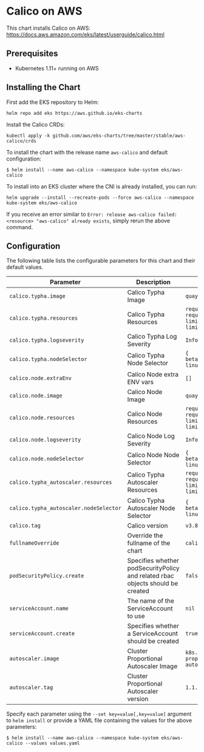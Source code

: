 # Calico on AWS

This chart installs Calico on AWS: https://docs.aws.amazon.com/eks/latest/userguide/calico.html

## Prerequisites

- Kubernetes 1.11+ running on AWS

## Installing the Chart

First add the EKS repository to Helm:

```shell
helm repo add eks https://aws.github.io/eks-charts
```

Install the Calico CRDs:

```shell
kubectl apply -k github.com/aws/eks-charts/tree/master/stable/aws-calico/crds
```

To install the chart with the release name `aws-calico` and default configuration:

```shell
$ helm install --name aws-calico --namespace kube-system eks/aws-calico
```

To install into an EKS cluster where the CNI is already installed, you can run:

```shell
helm upgrade --install --recreate-pods --force aws-calico --namespace kube-system eks/aws-calico
```

If you receive an error similar to `Error: release aws-calico failed: <resource> "aws-calico" already exists`, simply rerun the above command.

## Configuration

The following table lists the configurable parameters for this chart and their default values.

| Parameter                              | Description                                             | Default                         |
|----------------------------------------|---------------------------------------------------------|---------------------------------|
| `calico.typha.image`                   | Calico Typha Image                                      | `quay.io/calico/typha`          |
| `calico.typha.resources`               | Calico Typha Resources                                  | `requests.memory: 64Mi, requests.cpu: 50m, limits.memory: 96Mi, limits.cpu: 100m` |
| `calico.typha.logseverity`             | Calico Typha Log Severity                               | `Info`                          |
| `calico.typha.nodeSelector`            | Calico Typha Node Selector                              | `{ beta.kubernetes.io/os: linux }` |
| `calico.node.extraEnv`                 | Calico Node extra ENV vars                              | `[]`                            |
| `calico.node.image`                    | Calico Node Image                                       | `quay.io/calico/node`           |
| `calico.node.resources`                | Calico Node Resources                                   | `requests.memory: 32Mi, requests.cpu: 20m, limits.memory: 64Mi, limits.cpu: 100m` |
| `calico.node.logseverity`              | Calico Node Log Severity                                | `Info`                          |
| `calico.node.nodeSelector`             | Calico Node Node Selector                               | `{ beta.kubernetes.io/os: linux }` |
| `calico.typha_autoscaler.resources`    | Calico Typha Autoscaler Resources                       | `requests.memory: 16Mi, requests.cpu: 10m, limits.memory: 32Mi, limits.cpu: 10m` |
| `calico.typha_autoscaler.nodeSelector` | Calico Typha Autoscaler Node Selector                   | `{ beta.kubernetes.io/os: linux }` |
| `calico.tag`                           | Calico version                                          | `v3.8.1`                        |
| `fullnameOverride`                     | Override the fullname of the chart                      | `calico`                        |
| `podSecurityPolicy.create`             | Specifies whether podSecurityPolicy and related rbac objects should be created    | `false`                          |
| `serviceAccount.name`                  | The name of the ServiceAccount to use                   | `nil`                           |
| `serviceAccount.create`                | Specifies whether a ServiceAccount should be created    | `true`                          |
| `autoscaler.image`                     | Cluster Proportional Autoscaler Image                   | `k8s.gcr.io/cluster-proportional-autoscaler-amd64` |
| `autoscaler.tag`                       | Cluster Proportional Autoscaler version                 | `1.1.2`                                            |

Specify each parameter using the `--set key=value[,key=value]` argument to `helm install` or provide a YAML file containing the values for the above parameters:

```shell
$ helm install --name aws-calico --namespace kube-system eks/aws-calico --values values.yaml
```
